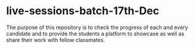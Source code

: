 # live-sessions-batch-17th-Dec
The purpose of this repository is to check the progress of each and every candidate and to provide the students a platform to showcase as well as share their work with fellow classmates.
